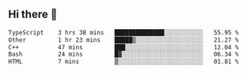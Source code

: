 ## Hi there 👋

 <!--START_SECTION:waka-->

```txt
TypeScript    3 hrs 38 mins   ██████████████░░░░░░░░░░░   55.95 %
Other         1 hr 23 mins    █████▒░░░░░░░░░░░░░░░░░░░   21.27 %
C++           47 mins         ███░░░░░░░░░░░░░░░░░░░░░░   12.04 %
Bash          24 mins         █▓░░░░░░░░░░░░░░░░░░░░░░░   06.34 %
HTML          7 mins          ▒░░░░░░░░░░░░░░░░░░░░░░░░   01.81 %
```

<!--END_SECTION:waka-->

<!--
**ValentinRapp/ValentinRapp** is a ✨ _special_ ✨ repository because its `README.md` (this file) appears on your GitHub profile.

Here are some ideas to get you started:

- 🔭 I’m currently working on ...
- 🌱 I’m currently learning ...
- 👯 I’m looking to collaborate on ...
- 🤔 I’m looking for help with ...
- 💬 Ask me about ...
- 📫 How to reach me: ...
- 😄 Pronouns: ...
- ⚡ Fun fact: ...
-->
